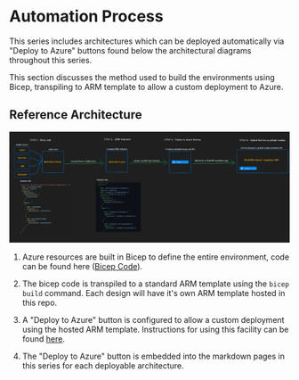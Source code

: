 # Automation Process

This series includes architectures which can be deployed automatically via "Deploy to Azure" buttons found below the architectural diagrams throughout this series. 

This section discusses the method used to build the environments using Bicep, transpiling to ARM template to allow a custom deployment to Azure. 

## Reference Architecture

![Build Process](images/workflow-build-deploytoazure.png)

1. Azure resources are built in Bicep to define the entire environment, code can be found here ([Bicep Code](/bicep)).
2. The bicep code is transpiled to a standard ARM template using the ```bicep build``` command. Each design will have it's own ARM template hosted in this repo.
3. A "Deploy to Azure" button is configured to allow a custom deployment using the hosted ARM template. Instructions for using this facility can be found [here](https://docs.microsoft.com/en-us/azure/azure-resource-manager/templates/deploy-to-azure-button).

4. The "Deploy to Azure" button is embedded into the markdown pages in this series for each deployable architecture.